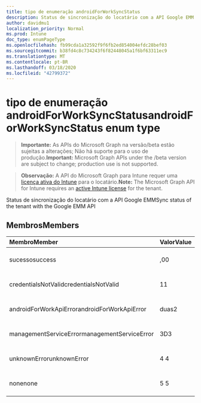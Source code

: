 ```yaml
---
title: tipo de enumeração androidForWorkSyncStatus
description: Status de sincronização do locatário com a API Google EMM
author: davidmu1
localization_priority: Normal
ms.prod: Intune
doc_type: enumPageType
ms.openlocfilehash: fb99cda1a32592f9f6fb2ed854004efdc28bef03
ms.sourcegitcommit: b38fd4c8c734243f6f82448045a1f6bf63311ec9
ms.translationtype: MT
ms.contentlocale: pt-BR
ms.lasthandoff: 03/18/2020
ms.locfileid: "42799372"
---
```

# <a name="androidforworksyncstatus-enum-type"></a><span data-ttu-id="a1ddc-103">tipo de enumeração androidForWorkSyncStatus</span><span class="sxs-lookup"><span data-stu-id="a1ddc-103">androidForWorkSyncStatus enum type</span></span>

> <span data-ttu-id="a1ddc-104">**Importante:** As APIs do Microsoft Graph na versão/beta estão sujeitas a alterações; Não há suporte para o uso de produção.</span><span class="sxs-lookup"><span data-stu-id="a1ddc-104">**Important:** Microsoft Graph APIs under the /beta version are subject to change; production use is not supported.</span></span>

> <span data-ttu-id="a1ddc-105">**Observação:** A API do Microsoft Graph para Intune requer uma [licença ativa do Intune](https://go.microsoft.com/fwlink/?linkid=839381) para o locatário.</span><span class="sxs-lookup"><span data-stu-id="a1ddc-105">**Note:** The Microsoft Graph API for Intune requires an [active Intune license](https://go.microsoft.com/fwlink/?linkid=839381) for the tenant.</span></span>

<span data-ttu-id="a1ddc-106">Status de sincronização do locatário com a API Google EMM</span><span class="sxs-lookup"><span data-stu-id="a1ddc-106">Sync status of the tenant with the Google EMM API</span></span>

## <a name="members"></a><span data-ttu-id="a1ddc-107">Membros</span><span class="sxs-lookup"><span data-stu-id="a1ddc-107">Members</span></span>
|<span data-ttu-id="a1ddc-108">Membro</span><span class="sxs-lookup"><span data-stu-id="a1ddc-108">Member</span></span>|<span data-ttu-id="a1ddc-109">Valor</span><span class="sxs-lookup"><span data-stu-id="a1ddc-109">Value</span></span>|<span data-ttu-id="a1ddc-110">Descrição</span><span class="sxs-lookup"><span data-stu-id="a1ddc-110">Description</span></span>|
|:---|:---|:---|
|<span data-ttu-id="a1ddc-111">sucesso</span><span class="sxs-lookup"><span data-stu-id="a1ddc-111">success</span></span>|<span data-ttu-id="a1ddc-112">,0</span><span class="sxs-lookup"><span data-stu-id="a1ddc-112">0</span></span>|<span data-ttu-id="a1ddc-113">Ainda não documentado</span><span class="sxs-lookup"><span data-stu-id="a1ddc-113">Not yet documented</span></span>|
|<span data-ttu-id="a1ddc-114">credentialsNotValid</span><span class="sxs-lookup"><span data-stu-id="a1ddc-114">credentialsNotValid</span></span>|<span data-ttu-id="a1ddc-115">1</span><span class="sxs-lookup"><span data-stu-id="a1ddc-115">1</span></span>|<span data-ttu-id="a1ddc-116">Ainda não documentado</span><span class="sxs-lookup"><span data-stu-id="a1ddc-116">Not yet documented</span></span>|
|<span data-ttu-id="a1ddc-117">androidForWorkApiError</span><span class="sxs-lookup"><span data-stu-id="a1ddc-117">androidForWorkApiError</span></span>|<span data-ttu-id="a1ddc-118">duas</span><span class="sxs-lookup"><span data-stu-id="a1ddc-118">2</span></span>|<span data-ttu-id="a1ddc-119">Ainda não documentado</span><span class="sxs-lookup"><span data-stu-id="a1ddc-119">Not yet documented</span></span>|
|<span data-ttu-id="a1ddc-120">managementServiceError</span><span class="sxs-lookup"><span data-stu-id="a1ddc-120">managementServiceError</span></span>|<span data-ttu-id="a1ddc-121">3D</span><span class="sxs-lookup"><span data-stu-id="a1ddc-121">3</span></span>|<span data-ttu-id="a1ddc-122">Ainda não documentado</span><span class="sxs-lookup"><span data-stu-id="a1ddc-122">Not yet documented</span></span>|
|<span data-ttu-id="a1ddc-123">unknownError</span><span class="sxs-lookup"><span data-stu-id="a1ddc-123">unknownError</span></span>|<span data-ttu-id="a1ddc-124">4 </span><span class="sxs-lookup"><span data-stu-id="a1ddc-124">4</span></span>|<span data-ttu-id="a1ddc-125">Ainda não documentado</span><span class="sxs-lookup"><span data-stu-id="a1ddc-125">Not yet documented</span></span>|
|<span data-ttu-id="a1ddc-126">none</span><span class="sxs-lookup"><span data-stu-id="a1ddc-126">none</span></span>|<span data-ttu-id="a1ddc-127">5 </span><span class="sxs-lookup"><span data-stu-id="a1ddc-127">5</span></span>|<span data-ttu-id="a1ddc-128">Ainda não documentado</span><span class="sxs-lookup"><span data-stu-id="a1ddc-128">Not yet documented</span></span>|



